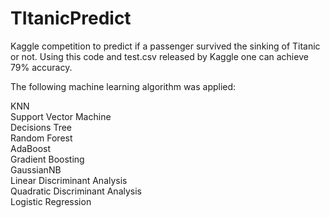 # TItanicPredict
Kaggle competition to predict if a passenger survived the sinking of Titanic or not. Using this code and test.csv released by Kaggle one can achieve 79% accuracy.

The following machine learning algorithm was applied:

KNN <br/>
Support Vector Machine <br/>
Decisions Tree <br/>
Random Forest <br/>
AdaBoost <br/>
Gradient Boosting <br/>
GaussianNB <br/>
Linear Discriminant Analysis <br/>
Quadratic Discriminant Analysis <br/>
Logistic Regression
